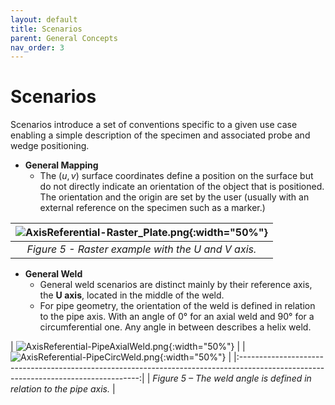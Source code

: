 ```yaml
---
layout: default
title: Scenarios
parent: General Concepts
nav_order: 3
---
```


# Scenarios
Scenarios introduce a set of conventions specific to a given use case enabling a simple description of the specimen and associated probe and wedge positioning. 

- **General Mapping**
    - The $(u,v)$ surface coordinates define a position on the surface but do not directly indicate an orientation of the object that is positioned. The orientation and the origin are set by the user (usually with an external reference on the specimen such as a marker.)

| ![AxisReferential-Raster_Plate.png](/NDE_Open_File_Format/assets/images/conventions/AxisReferential-Raster_Plate.png){:width="50%"} |
|:---------------------------------------------------------------------------------------------------------------------:|
| *Figure 5 - Raster example with the $U$ and $V$ axis.*                                                                |



- **General Weld** 
    - General weld scenarios are distinct mainly by their reference axis, the **U axis**, located in the middle of the weld.
    - For pipe geometry, the orientation of the weld is defined in relation to the pipe axis. With an angle of 0° for an axial weld and 90° for a circumferential one. Any angle in between describes a helix weld.


| ![AxisReferential-PipeAxialWeld.png](/NDE_Open_File_Format/assets/images/conventions/AxisReferential-PipeAxialWeld.png){:width="50%"} | 
| ![AxisReferential-PipeCircWeld.png](/NDE_Open_File_Format/assets/images/conventions/AxisReferential-PipeCircWeld.png){:width="50%"} | 
|:-----------------------------------------------------------------------------------------------------------------------------------:| 
| *Figure 5 – The weld angle is defined in relation to the pipe axis.*                                                                |